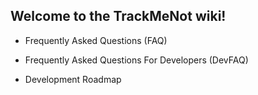 ## Welcome to the TrackMeNot wiki!

* Frequently Asked Questions (FAQ)

* Frequently Asked Questions For Developers (DevFAQ)

* Development Roadmap
